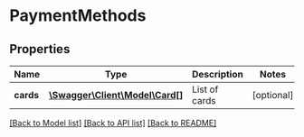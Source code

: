 # PaymentMethods

## Properties
Name | Type | Description | Notes
------------ | ------------- | ------------- | -------------
**cards** | [**\Swagger\Client\Model\Card[]**](Card.md) | List of cards | [optional] 

[[Back to Model list]](../README.md#documentation-for-models) [[Back to API list]](../README.md#documentation-for-api-endpoints) [[Back to README]](../README.md)



